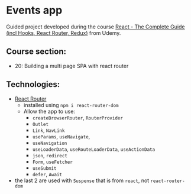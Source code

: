 # Events app

Guided project developed during the course [React - The Complete Guide (incl Hooks, React Router, Redux)](https://www.udemy.com/course/react-the-complete-guide-incl-redux/) from Udemy.

## Course section:

- 20: Building a multi page SPA with react router

## Technologies:

- [React Router](https://reactrouter.com/en/main)
  - installed using `npm i react-router-dom`
  - Allow the app to use:
    - `createBrowserRouter`, `RouterProvider`
    - `Outlet`
    - `Link`, `NavLink`
    - `useParams`, `useNavigate`,
    - `useNavigation`
    - `useLoaderData`, `useRouteLoaderData`, `useActionData`
    - `json`, `redirect`
    - `Form`, `useFetcher`
    - `useSubmit`
    - `defer`, `Await`
- the last 2 are used with `Suspense` that is from `react`, not `react-router-dom`
